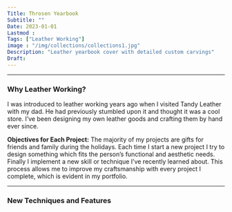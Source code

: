 ```yaml
---
Title: Throsen Yearbook
Subtitle: ""
Date: 2023-01-01
Lastmod : 
Tags: ["Leather Working"]
image : "/img/collections/collections1.jpg"
Description: "Leather yearbook cover with detailed custom carvings"
Draft: 
---
```


--- 
### Why Leather Working?

I was introduced to leather working years ago when I visited Tandy Leather with my dad. He had previously stumbled upon it and thought it was a cool store. I’ve been designing my own leather goods and crafting them by hand ever since. 

**Objectives for Each Project:**
The majority of my projects are gifts for friends and family during the holidays. Each time I start a new project I try to design something which fits the person’s functional and aesthetic needs. Finally I implement a new skill or technique I’ve recently learned about. This process allows me to improve my craftsmanship with every project I complete, which is evident in my portfolio. 

--- 

### New Techniques and Features
